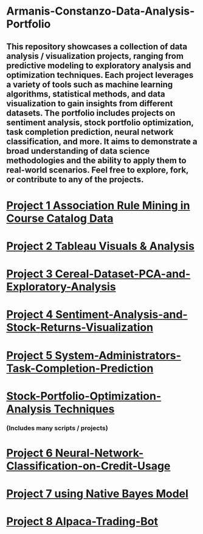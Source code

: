 # Armanis-Constanzo-Data-Analysis-Portfolio


## This repository showcases a collection of data analysis / visualization projects, ranging from predictive modeling to exploratory analysis and optimization techniques. Each project leverages a variety of tools such as machine learning algorithms, statistical methods, and data visualization to gain insights from different datasets. The portfolio includes projects on sentiment analysis, stock portfolio optimization, task completion prediction, neural network classification, and more. It aims to demonstrate a broad understanding of data science methodologies and the ability to apply them to real-world scenarios. Feel free to explore, fork, or contribute to any of the projects.



# [Project 1 Association Rule Mining in Course Catalog Data](https://github.com/YOUNGACDC/Association-Rules)

# [Project 2 Tableau Visuals & Analysis](https://github.com/AA7Dr/Tableau-Dashboard)

# [Project 3 Cereal-Dataset-PCA-and-Exploratory-Analysis](https://github.com/YOUNGACDC/Cereal-Dataset-PCA-and-Exploratory-Analysis)

# [Project 4 Sentiment-Analysis-and-Stock-Returns-Visualization](https://github.com/YOUNGACDC/Sentiment-Analysis-and-Stock-Returns-Visualization)

# [Project 5 System-Administrators-Task-Completion-Prediction](https://github.com/YOUNGACDC/System-Administrators-Task-Completion-Prediction)

# [Stock-Portfolio-Optimization-Analysis Techniques](https://github.com/YOUNGACDC/Stock-Analysis-Optimization-Techniques)
### (Includes many scripts / projects)

# [Project 6 Neural-Network-Classification-on-Credit-Usage](https://github.com/YOUNGACDC/Neural-Network-Classification-on-Credit-Usage)

# [Project 7 using Native Bayes Model](https://github.com/YOUNGACDC/Accident-Data-Classification-using-Naive-Bayes-)

# [Project 8 Alpaca-Trading-Bot](https://github.com/YOUNGACDC/Alpaca-TradingBot)


